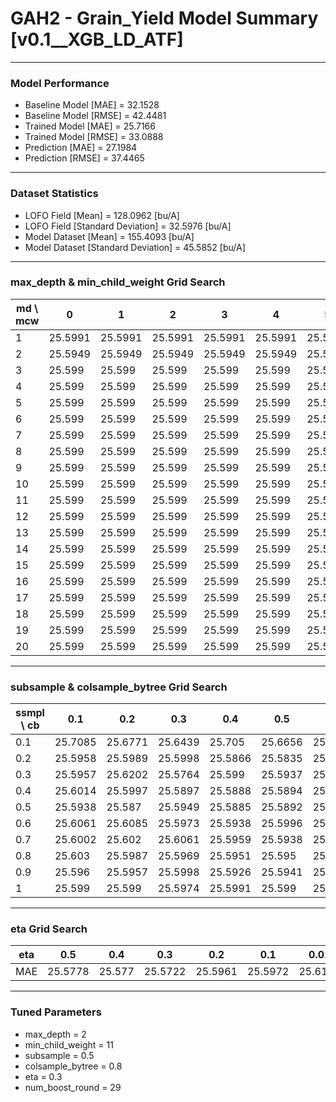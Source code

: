 # GAH2 - Grain_Yield Model Summary [v0.1__XGB_LD_ATF]

***

### Model Performance

- Baseline Model [MAE] = 32.1528
- Baseline Model [RMSE] = 42.4481
- Trained Model [MAE] = 25.7166
- Trained Model [RMSE] = 33.0888
- Prediction [MAE] = 27.1984
- Prediction [RMSE] = 37.4465
***

### Dataset Statistics

- LOFO Field [Mean] = 128.0962 [bu/A]
- LOFO Field [Standard Deviation] = 32.5976 [bu/A]
- Model Dataset [Mean] = 155.4093 [bu/A]
- Model Dataset [Standard Deviation] = 45.5852 [bu/A]
***

### max_depth & min_child_weight Grid Search

|   md \ mcw |       0 |       1 |       2 |       3 |       4 |       5 |       6 |       7 |       8 |       9 |      10 |      11 |      12 |      13 |      14 |      15 |      16 |      17 |      18 |      19 |      20 |
|------------|---------|---------|---------|---------|---------|---------|---------|---------|---------|---------|---------|---------|---------|---------|---------|---------|---------|---------|---------|---------|---------|
|          1 | 25.5991 | 25.5991 | 25.5991 | 25.5991 | 25.5991 | 25.5991 | 25.5991 | 25.5991 | 25.5991 | 25.5991 | 25.5993 | 25.5991 | 25.5991 | 25.5991 | 25.5991 | 25.5991 | 25.5991 | 25.5991 | 25.5991 | 25.5991 | 25.5991 |
|          2 | 25.5949 | 25.5949 | 25.5949 | 25.5949 | 25.5949 | 25.5949 | 25.5949 | 25.5949 | 25.5949 | 25.5949 | 25.5949 | 25.5949 | 25.5949 | 25.5949 | 25.5949 | 25.5949 | 25.5949 | 25.5949 | 25.5949 | 25.5949 | 25.5949 |
|          3 | 25.599  | 25.599  | 25.599  | 25.599  | 25.599  | 25.599  | 25.599  | 25.599  | 25.599  | 25.599  | 25.599  | 25.599  | 25.599  | 25.599  | 25.599  | 25.599  | 25.599  | 25.599  | 25.599  | 25.599  | 25.599  |
|          4 | 25.599  | 25.599  | 25.599  | 25.599  | 25.599  | 25.599  | 25.599  | 25.599  | 25.599  | 25.599  | 25.599  | 25.599  | 25.599  | 25.599  | 25.599  | 25.599  | 25.599  | 25.599  | 25.599  | 25.599  | 25.599  |
|          5 | 25.599  | 25.599  | 25.599  | 25.599  | 25.599  | 25.599  | 25.599  | 25.599  | 25.599  | 25.599  | 25.599  | 25.599  | 25.599  | 25.599  | 25.599  | 25.599  | 25.599  | 25.599  | 25.599  | 25.599  | 25.599  |
|          6 | 25.599  | 25.599  | 25.599  | 25.599  | 25.599  | 25.599  | 25.599  | 25.599  | 25.599  | 25.599  | 25.599  | 25.599  | 25.599  | 25.599  | 25.599  | 25.599  | 25.599  | 25.599  | 25.599  | 25.599  | 25.599  |
|          7 | 25.599  | 25.599  | 25.599  | 25.599  | 25.599  | 25.599  | 25.599  | 25.599  | 25.599  | 25.599  | 25.599  | 25.599  | 25.599  | 25.599  | 25.599  | 25.599  | 25.599  | 25.599  | 25.599  | 25.599  | 25.599  |
|          8 | 25.599  | 25.599  | 25.599  | 25.599  | 25.599  | 25.599  | 25.599  | 25.599  | 25.599  | 25.599  | 25.599  | 25.599  | 25.599  | 25.599  | 25.599  | 25.599  | 25.599  | 25.599  | 25.599  | 25.599  | 25.599  |
|          9 | 25.599  | 25.599  | 25.599  | 25.599  | 25.599  | 25.599  | 25.599  | 25.599  | 25.599  | 25.599  | 25.599  | 25.599  | 25.599  | 25.599  | 25.599  | 25.599  | 25.599  | 25.599  | 25.599  | 25.599  | 25.599  |
|         10 | 25.599  | 25.599  | 25.599  | 25.599  | 25.599  | 25.599  | 25.599  | 25.599  | 25.599  | 25.599  | 25.599  | 25.599  | 25.599  | 25.599  | 25.599  | 25.599  | 25.599  | 25.599  | 25.599  | 25.599  | 25.599  |
|         11 | 25.599  | 25.599  | 25.599  | 25.599  | 25.599  | 25.599  | 25.599  | 25.599  | 25.599  | 25.599  | 25.599  | 25.599  | 25.599  | 25.599  | 25.599  | 25.599  | 25.599  | 25.599  | 25.599  | 25.599  | 25.599  |
|         12 | 25.599  | 25.599  | 25.599  | 25.599  | 25.599  | 25.599  | 25.599  | 25.599  | 25.599  | 25.599  | 25.599  | 25.599  | 25.599  | 25.599  | 25.599  | 25.599  | 25.599  | 25.599  | 25.599  | 25.599  | 25.599  |
|         13 | 25.599  | 25.599  | 25.599  | 25.599  | 25.599  | 25.599  | 25.599  | 25.599  | 25.599  | 25.599  | 25.599  | 25.599  | 25.599  | 25.599  | 25.599  | 25.599  | 25.599  | 25.599  | 25.599  | 25.599  | 25.599  |
|         14 | 25.599  | 25.599  | 25.599  | 25.599  | 25.599  | 25.599  | 25.599  | 25.599  | 25.599  | 25.599  | 25.599  | 25.599  | 25.599  | 25.599  | 25.599  | 25.599  | 25.599  | 25.599  | 25.599  | 25.599  | 25.599  |
|         15 | 25.599  | 25.599  | 25.599  | 25.599  | 25.599  | 25.599  | 25.599  | 25.599  | 25.599  | 25.599  | 25.599  | 25.599  | 25.599  | 25.599  | 25.599  | 25.599  | 25.599  | 25.599  | 25.599  | 25.599  | 25.599  |
|         16 | 25.599  | 25.599  | 25.599  | 25.599  | 25.599  | 25.599  | 25.599  | 25.599  | 25.599  | 25.599  | 25.599  | 25.599  | 25.599  | 25.599  | 25.599  | 25.599  | 25.599  | 25.599  | 25.599  | 25.599  | 25.599  |
|         17 | 25.599  | 25.599  | 25.599  | 25.599  | 25.599  | 25.599  | 25.599  | 25.599  | 25.599  | 25.599  | 25.599  | 25.599  | 25.599  | 25.599  | 25.599  | 25.599  | 25.599  | 25.599  | 25.599  | 25.599  | 25.599  |
|         18 | 25.599  | 25.599  | 25.599  | 25.599  | 25.599  | 25.599  | 25.599  | 25.599  | 25.599  | 25.599  | 25.599  | 25.599  | 25.599  | 25.599  | 25.599  | 25.599  | 25.599  | 25.599  | 25.599  | 25.599  | 25.599  |
|         19 | 25.599  | 25.599  | 25.599  | 25.599  | 25.599  | 25.599  | 25.599  | 25.599  | 25.599  | 25.599  | 25.599  | 25.599  | 25.599  | 25.599  | 25.599  | 25.599  | 25.599  | 25.599  | 25.599  | 25.599  | 25.599  |
|         20 | 25.599  | 25.599  | 25.599  | 25.599  | 25.599  | 25.599  | 25.599  | 25.599  | 25.599  | 25.599  | 25.599  | 25.599  | 25.599  | 25.599  | 25.599  | 25.599  | 25.599  | 25.599  | 25.599  | 25.599  | 25.599  |

***

### subsample & colsample_bytree Grid Search

|   ssmpl \ cb |     0.1 |     0.2 |     0.3 |     0.4 |     0.5 |     0.6 |     0.7 |     0.8 |     0.9 |     1.0 |
|--------------|---------|---------|---------|---------|---------|---------|---------|---------|---------|---------|
|          0.1 | 25.7085 | 25.6771 | 25.6439 | 25.705  | 25.6656 | 25.6637 | 25.6688 | 25.6408 | 25.6574 | 25.6424 |
|          0.2 | 25.5958 | 25.5989 | 25.5998 | 25.5866 | 25.5835 | 25.595  | 25.598  | 25.5977 | 25.5901 | 25.5868 |
|          0.3 | 25.5957 | 25.6202 | 25.5764 | 25.599  | 25.5937 | 25.5948 | 25.5897 | 25.5755 | 25.5746 | 25.5883 |
|          0.4 | 25.6014 | 25.5997 | 25.5897 | 25.5888 | 25.5894 | 25.5952 | 25.5866 | 25.5726 | 25.5856 | 25.5855 |
|          0.5 | 25.5938 | 25.587  | 25.5949 | 25.5885 | 25.5892 | 25.5865 | 25.5923 | 25.5722 | 25.5815 | 25.5865 |
|          0.6 | 25.6061 | 25.6085 | 25.5973 | 25.5938 | 25.5996 | 25.5975 | 25.6022 | 25.6007 | 25.5943 | 25.5968 |
|          0.7 | 25.6002 | 25.602  | 25.6061 | 25.5959 | 25.5938 | 25.5916 | 25.5931 | 25.5887 | 25.5829 | 25.5881 |
|          0.8 | 25.603  | 25.5987 | 25.5969 | 25.5951 | 25.595  | 25.5914 | 25.5949 | 25.5919 | 25.5938 | 25.5928 |
|          0.9 | 25.596  | 25.5957 | 25.5998 | 25.5926 | 25.5941 | 25.5965 | 25.5944 | 25.5933 | 25.5947 | 25.5968 |
|          1   | 25.599  | 25.599  | 25.5974 | 25.5991 | 25.599  | 25.5992 | 25.599  | 25.5988 | 25.5979 | 25.5949 |

***

### eta Grid Search

| eta   |     0.5 |    0.4 |     0.3 |     0.2 |     0.1 |    0.01 |   0.001 |
|-------|---------|--------|---------|---------|---------|---------|---------|
| MAE   | 25.5778 | 25.577 | 25.5722 | 25.5961 | 25.5972 | 25.6159 |   59.86 |

***

### Tuned Parameters

- max_depth = 2
- min_child_weight = 11
- subsample = 0.5
- colsample_bytree = 0.8
- eta = 0.3
- num_boost_round = 29
